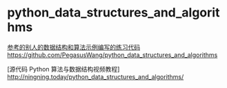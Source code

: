 # python_data_structures_and_algorithms

[参考的别人的数据结构和算法示例编写的练习代码](https://github.com/PegasusWang/python_data_structures_and_algorithms)  https://github.com/PegasusWang/python_data_structures_and_algorithms

[源代码 Python 算法与数据结构视频教程]  http://ningning.today/python_data_structures_and_algorithms/
